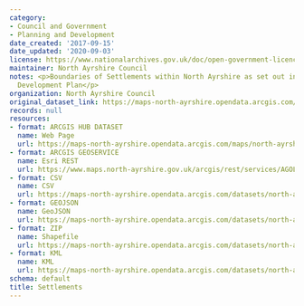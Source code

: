 ```yaml
---
category:
- Council and Government
- Planning and Development
date_created: '2017-09-15'
date_updated: '2020-09-03'
license: https://www.nationalarchives.gov.uk/doc/open-government-licence/version/3/
maintainer: North Ayrshire Council
notes: <p>Boundaries of Settlements within North Ayrshire as set out in the Local
  Development Plan</p>
organization: North Ayrshire Council
original_dataset_link: https://maps-north-ayrshire.opendata.arcgis.com/maps/north-ayrshire::settlements
records: null
resources:
- format: ARCGIS HUB DATASET
  name: Web Page
  url: https://maps-north-ayrshire.opendata.arcgis.com/maps/north-ayrshire::settlements
- format: ARCGIS GEOSERVICE
  name: Esri REST
  url: https://www.maps.north-ayrshire.gov.uk/arcgis/rest/services/AGOL/Open_Data_Portal4/MapServer/33
- format: CSV
  name: CSV
  url: https://maps-north-ayrshire.opendata.arcgis.com/datasets/north-ayrshire::settlements.csv?outSR=%7B%22latestWkid%22%3A27700%2C%22wkid%22%3A27700%7D
- format: GEOJSON
  name: GeoJSON
  url: https://maps-north-ayrshire.opendata.arcgis.com/datasets/north-ayrshire::settlements.geojson?outSR=%7B%22latestWkid%22%3A27700%2C%22wkid%22%3A27700%7D
- format: ZIP
  name: Shapefile
  url: https://maps-north-ayrshire.opendata.arcgis.com/datasets/north-ayrshire::settlements.zip?outSR=%7B%22latestWkid%22%3A27700%2C%22wkid%22%3A27700%7D
- format: KML
  name: KML
  url: https://maps-north-ayrshire.opendata.arcgis.com/datasets/north-ayrshire::settlements.kml?outSR=%7B%22latestWkid%22%3A27700%2C%22wkid%22%3A27700%7D
schema: default
title: Settlements
---
```

